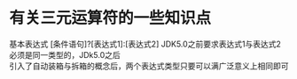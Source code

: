 # 有关三元运算符的一些知识点

基本表达式
    [条件语句]?[表达式1]:[表达式2]
JDK5.0之前要求表达式1与表达式2必须是同一类型的，JDk5.0之后  
引入了自动装箱与拆箱的概念后，两个表达式类型只要可以满广泛意义上相同即可